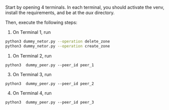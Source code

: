
Start by opening 4 terminals.
In each terminal, you should activate the venv, install the requirements, and be at the *aux* directory.

Then, execute the following steps:

1. On Terminal 1, run

```bash
python3 dummy_netor.py --operation delete_zone
python3 dummy_netor.py --operation create_zone
```

1. On Terminal 2, run

`python3  dummy_peer.py --peer_id peer_1`

3. On Terminal 3, run

`python3  dummy_peer.py --peer_id peer_2`

4. On Terminal 4, run

`python3  dummy_peer.py --peer_id peer_3`
